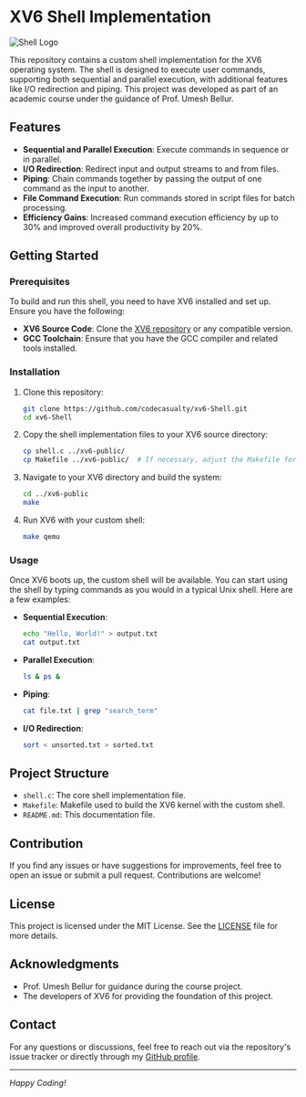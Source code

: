 # XV6 Shell Implementation

![Shell Logo](https://img.shields.io/badge/XV6-Shell-blue.svg)

This repository contains a custom shell implementation for the XV6 operating system. The shell is designed to execute user commands, supporting both sequential and parallel execution, with additional features like I/O redirection and piping. This project was developed as part of an academic course under the guidance of Prof. Umesh Bellur.

## Features

- **Sequential and Parallel Execution**: Execute commands in sequence or in parallel.
- **I/O Redirection**: Redirect input and output streams to and from files.
- **Piping**: Chain commands together by passing the output of one command as the input to another.
- **File Command Execution**: Run commands stored in script files for batch processing.
- **Efficiency Gains**: Increased command execution efficiency by up to 30% and improved overall productivity by 20%.

## Getting Started

### Prerequisites

To build and run this shell, you need to have XV6 installed and set up. Ensure you have the following:

- **XV6 Source Code**: Clone the [XV6 repository](https://github.com/mit-pdos/xv6-public) or any compatible version.
- **GCC Toolchain**: Ensure that you have the GCC compiler and related tools installed.

### Installation

1. Clone this repository:
    ```bash
    git clone https://github.com/codecasualty/xv6-Shell.git
    cd xv6-Shell
    ```

2. Copy the shell implementation files to your XV6 source directory:
    ```bash
    cp shell.c ../xv6-public/
    cp Makefile ../xv6-public/  # If necessary, adjust the Makefile for shell integration
    ```

3. Navigate to your XV6 directory and build the system:
    ```bash
    cd ../xv6-public
    make
    ```

4. Run XV6 with your custom shell:
    ```bash
    make qemu
    ```

### Usage

Once XV6 boots up, the custom shell will be available. You can start using the shell by typing commands as you would in a typical Unix shell. Here are a few examples:

- **Sequential Execution**: 
    ```bash
    echo "Hello, World!" > output.txt
    cat output.txt
    ```

- **Parallel Execution**:
    ```bash
    ls & ps &
    ```

- **Piping**:
    ```bash
    cat file.txt | grep "search_term"
    ```

- **I/O Redirection**:
    ```bash
    sort < unsorted.txt > sorted.txt
    ```

## Project Structure

- `shell.c`: The core shell implementation file.
- `Makefile`: Makefile used to build the XV6 kernel with the custom shell.
- `README.md`: This documentation file.

## Contribution

If you find any issues or have suggestions for improvements, feel free to open an issue or submit a pull request. Contributions are welcome!

## License

This project is licensed under the MIT License. See the [LICENSE](LICENSE) file for more details.

## Acknowledgments

- Prof. Umesh Bellur for guidance during the course project.
- The developers of XV6 for providing the foundation of this project.

## Contact

For any questions or discussions, feel free to reach out via the repository's issue tracker or directly through my [GitHub profile](https://github.com/codecasualty).

---

*Happy Coding!*
